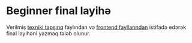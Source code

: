 # Beginner final layihə

Verilmiş [texniki tapşırıq](./technical-requirements-document.pdf) faylından və [frontend fayllarından](./_frontend) istifadə edərək final layihəni yazmaq tələb olunur.
